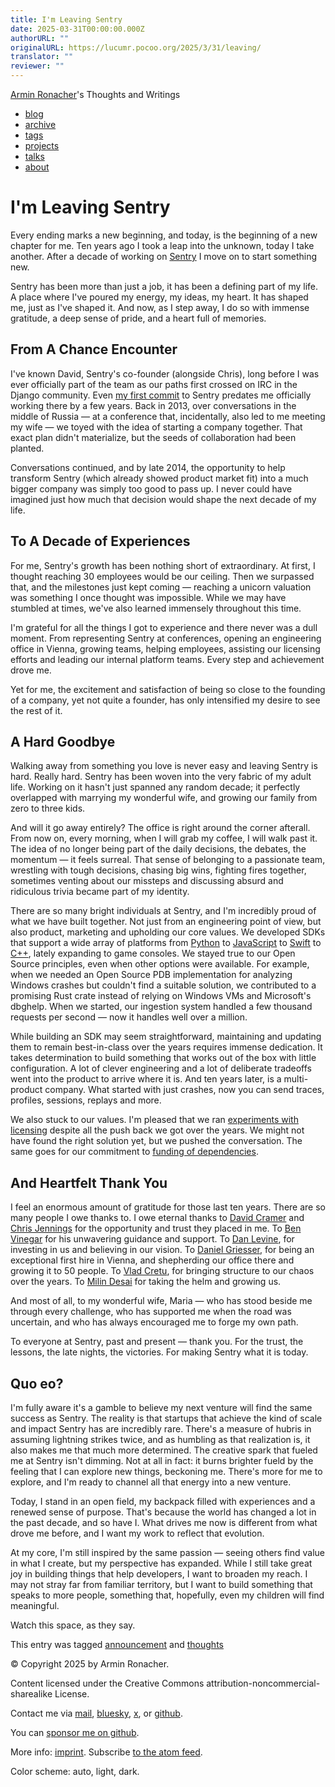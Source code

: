```yaml
---
title: I'm Leaving Sentry
date: 2025-03-31T00:00:00.000Z
authorURL: ""
originalURL: https://lucumr.pocoo.org/2025/3/31/leaving/
translator: ""
reviewer: ""
---
```


[Armin Ronacher][1]'s Thoughts and Writings

<!-- more -->

-   [blog][2]
-   [archive][3]
-   [tags][4]
-   [projects][5]
-   [talks][6]
-   [about][7]

# I'm Leaving Sentry

Every ending marks a new beginning, and today, is the beginning of a new chapter for me. Ten years ago I took a leap into the unknown, today I take another. After a decade of working on [Sentry][8] I move on to start something new.

Sentry has been more than just a job, it has been a defining part of my life. A place where I've poured my energy, my ideas, my heart. It has shaped me, just as I've shaped it. And now, as I step away, I do so with immense gratitude, a deep sense of pride, and a heart full of memories.

## From A Chance Encounter

I've known David, Sentry's co-founder (alongside Chris), long before I was ever officially part of the team as our paths first crossed on IRC in the Django community. Even [my first commit][9] to Sentry predates me officially working there by a few years. Back in 2013, over conversations in the middle of Russia — at a conference that, incidentally, also led to me meeting my wife — we toyed with the idea of starting a company together. That exact plan didn't materialize, but the seeds of collaboration had been planted.

Conversations continued, and by late 2014, the opportunity to help transform Sentry (which already showed product market fit) into a much bigger company was simply too good to pass up. I never could have imagined just how much that decision would shape the next decade of my life.

## To A Decade of Experiences

For me, Sentry's growth has been nothing short of extraordinary. At first, I thought reaching 30 employees would be our ceiling. Then we surpassed that, and the milestones just kept coming — reaching a unicorn valuation was something I once thought was impossible. While we may have stumbled at times, we've also learned immensely throughout this time.

I'm grateful for all the things I got to experience and there never was a dull moment. From representing Sentry at conferences, opening an engineering office in Vienna, growing teams, helping employees, assisting our licensing efforts and leading our internal platform teams. Every step and achievement drove me.

Yet for me, the excitement and satisfaction of being so close to the founding of a company, yet not quite a founder, has only intensified my desire to see the rest of it.

## A Hard Goodbye

Walking away from something you love is never easy and leaving Sentry is hard. Really hard. Sentry has been woven into the very fabric of my adult life. Working on it hasn't just spanned any random decade; it perfectly overlapped with marrying my wonderful wife, and growing our family from zero to three kids.

And will it go away entirely? The office is right around the corner afterall. From now on, every morning, when I will grab my coffee, I will walk past it. The idea of no longer being part of the daily decisions, the debates, the momentum — it feels surreal. That sense of belonging to a passionate team, wrestling with tough decisions, chasing big wins, fighting fires together, sometimes venting about our missteps and discussing absurd and ridiculous trivia became part of my identity.

There are so many bright individuals at Sentry, and I'm incredibly proud of what we have built together. Not just from an engineering point of view, but also product, marketing and upholding our core values. We developed SDKs that support a wide array of platforms from [Python][10] to [JavaScript][11] to [Swift][12] to [C++][13], lately expanding to game consoles. We stayed true to our Open Source principles, even when other options were available. For example, when we needed an Open Source PDB implementation for analyzing Windows crashes but couldn't find a suitable solution, we contributed to a promising Rust crate instead of relying on Windows VMs and Microsoft's dbghelp. When we started, our ingestion system handled a few thousand requests per second — now it handles well over a million.

While building an SDK may seem straightforward, maintaining and updating them to remain best-in-class over the years requires immense dedication. It takes determination to build something that works out of the box with little configuration. A lot of clever engineering and a lot of deliberate tradeoffs went into the product to arrive where it is. And ten years later, is a multi-product company. What started with just crashes, now you can send traces, profiles, sessions, replays and more.

We also stuck to our values. I'm pleased that we ran [experiments with licensing][14] despite all the push back we got over the years. We might not have found the right solution yet, but we pushed the conversation. The same goes for our commitment to [funding of dependencies][15].

## And Heartfelt Thank You

I feel an enormous amount of gratitude for those last ten years. There are so many people I owe thanks to. I owe eternal thanks to [David Cramer][16] and [Chris Jennings][17] for the opportunity and trust they placed in me. To [Ben Vinegar][18] for his unwavering guidance and support. To [Dan Levine][19], for investing in us and believing in our vision. To [Daniel Griesser][20], for being an exceptional first hire in Vienna, and shepherding our office there and growing it to 50 people. To [Vlad Cretu][21], for bringing structure to our chaos over the years. To [Milin Desai][22] for taking the helm and growing us.

And most of all, to my wonderful wife, Maria — who has stood beside me through every challenge, who has supported me when the road was uncertain, and who has always encouraged me to forge my own path.

To everyone at Sentry, past and present — thank you. For the trust, the lessons, the late nights, the victories. For making Sentry what it is today.

## Quo eo?

I'm fully aware it's a gamble to believe my next venture will find the same success as Sentry. The reality is that startups that achieve the kind of scale and impact Sentry has are incredibly rare. There's a measure of hubris in assuming lightning strikes twice, and as humbling as that realization is, it also makes me that much more determined. The creative spark that fueled me at Sentry isn't dimming. Not at all in fact: it burns brighter fueld by the feeling that I can explore new things, beckoning me. There's more for me to explore, and I'm ready to channel all that energy into a new venture.

Today, I stand in an open field, my backpack filled with experiences and a renewed sense of purpose. That's because the world has changed a lot in the past decade, and so have I. What drives me now is different from what drove me before, and I want my work to reflect that evolution.

At my core, I'm still inspired by the same passion — seeing others find value in what I create, but my perspective has expanded. While I still take great joy in building things that help developers, I want to broaden my reach. I may not stray far from familiar territory, but I want to build something that speaks to more people, something that, hopefully, even my children will find meaningful.

Watch this space, as they say.

This entry was tagged [announcement][23] and [thoughts][24]

© Copyright 2025 by Armin Ronacher.

Content licensed under the Creative Commons attribution-noncommercial-sharealike License.

Contact me via [mail][25], [bluesky][26], [x][27], or [github][28].

You can [sponsor me on github][29].

More info: [imprint][30]. Subscribe [to the atom feed][31].

Color scheme:  auto,  light,  dark. 

[1]: /about/
[2]: /
[3]: /archive/
[4]: /tags/
[5]: /projects/
[6]: /talks/
[7]: /about/
[8]: https://sentry.io/
[9]: https://github.com/getsentry/sentry/commit/7b82413ce9a011ffca14aa8e98721211aabad77e
[10]: https://github.com/getsentry/sentry-python
[11]: https://github.com/getsentry/sentry-javascript
[12]: https://github.com/getsentry/sentry-cocoa
[13]: https://github.com/getsentry/sentry-native
[14]: /2023/11/19/cathedral-and-bazaaar-licensing/
[15]: https://fair.io/
[16]: https://cra.mr/
[17]: http://chriskjennings.com/
[18]: https://benv.ca/
[19]: https://www.accel.com/people/daniel-levine
[20]: https://www.linkedin.com/in/daniel-griesser-a8407b3b/
[21]: https://www.linkedin.com/in/vlad-cretu-139a0244/
[22]: https://x.com/virtualmilin
[23]: /tags/announcement/
[24]: /tags/thoughts/
[25]: mailto:armin.ronacher@active-4.com
[26]: https://bsky.app/profile/mitsuhiko.at
[27]: http://x.com/mitsuhiko
[28]: http://github.com/mitsuhiko
[29]: https://github.com/sponsors/mitsuhiko/
[30]: /about#imprint
[31]: /feed.atom "Armin Ronacher's
Thoughts and Writings"